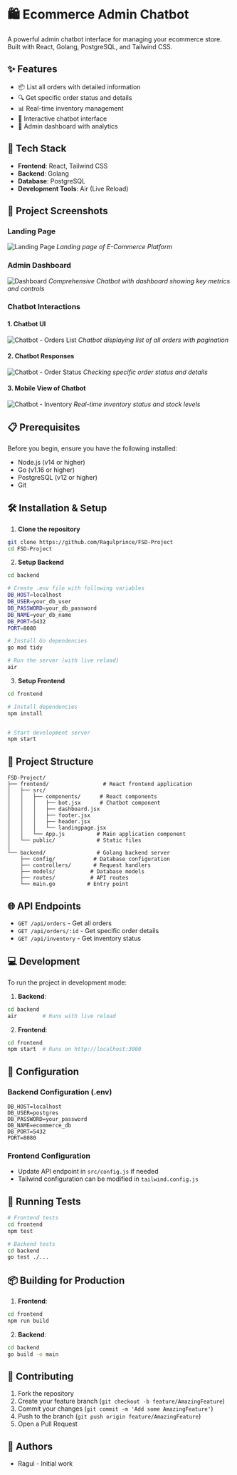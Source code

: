 # 🛍️ Ecommerce Admin Chatbot 

A powerful admin chatbot interface for managing your ecommerce store. Built with React, Golang, PostgreSQL, and Tailwind CSS.

## ✨ Features

- 📦 List all orders with detailed information
- 🔍 Get specific order status and details
- 📊 Real-time inventory management
- 💬 Interactive chatbot interface
- 🎯 Admin dashboard with analytics

## 🚀 Tech Stack

- **Frontend**: React, Tailwind CSS
- **Backend**: Golang
- **Database**: PostgreSQL
- **Development Tools**: Air (Live Reload)

## 📸 Project Screenshots

### Landing Page
![Landing Page](./frontend/public/screenshot/landingpage.png)
*Landing page of E-Commerce Platform*

### Admin Dashboard
![Dashboard](./frontend/public/screenshot/dashboard.png)
*Comprehensive Chatbot with dashboard showing key metrics and controls*

### Chatbot Interactions

#### 1. Chatbot UI 
![Chatbot - Orders List](./frontend/public/screenshot/chatbot1.png)
*Chatbot displaying list of all orders with pagination*

#### 2. Chatbot Responses
![Chatbot - Order Status](./frontend/public/screenshot/chatbot2.png)
*Checking specific order status and details*

#### 3. Mobile View of Chatbot
![Chatbot - Inventory](./frontend/public/screenshot/chatbot3.png)
*Real-time inventory status and stock levels*


## 📋 Prerequisites

Before you begin, ensure you have the following installed:
- Node.js (v14 or higher)
- Go (v1.16 or higher)
- PostgreSQL (v12 or higher)
- Git

## 🛠️ Installation & Setup

1. **Clone the repository**
```bash
git clone https://github.com/Ragulprince/FSD-Project
cd FSD-Project
```

2. **Setup Backend**
```bash
cd backend

# Create .env file with following variables
DB_HOST=localhost
DB_USER=your_db_user
DB_PASSWORD=your_db_password
DB_NAME=your_db_name
DB_PORT=5432
PORT=8080

# Install Go dependencies
go mod tidy

# Run the server (with live reload)
air
```

3. **Setup Frontend**
```bash
cd frontend

# Install dependencies
npm install


# Start development server
npm start
```

## 📁 Project Structure

```
FSD-Project/
├── frontend/                 # React frontend application
│   ├── src/
│   │   ├── components/      # React components
│   │   │   ├── bot.jsx      # Chatbot component
│   │   │   ├── dashboard.jsx
│   │   │   ├── footer.jsx
│   │   │   ├── header.jsx
│   │   │   └── landingpage.jsx
│   │   └── App.js          # Main application component
│   └── public/             # Static files
│
└── backend/                # Golang backend server
    ├── config/            # Database configuration
    ├── controllers/       # Request handlers
    ├── models/           # Database models
    ├── routes/           # API routes
    └── main.go          # Entry point
```

## 🌐 API Endpoints

- `GET /api/orders` - Get all orders
- `GET /api/orders/:id` - Get specific order details
- `GET /api/inventory` - Get inventory status

## 💻 Development

To run the project in development mode:

1. **Backend**: 
```bash
cd backend
air        # Runs with live reload
```

2. **Frontend**:
```bash
cd frontend
npm start  # Runs on http://localhost:3000
```

## 🔧 Configuration

### Backend Configuration (.env)
```
DB_HOST=localhost
DB_USER=postgres
DB_PASSWORD=your_password
DB_NAME=ecommerce_db
DB_PORT=5432
PORT=8080
```

### Frontend Configuration
- Update API endpoint in `src/config.js` if needed
- Tailwind configuration can be modified in `tailwind.config.js`

## 🚥 Running Tests

```bash
# Frontend tests
cd frontend
npm test

# Backend tests
cd backend
go test ./...
```

## 📦 Building for Production

1. **Frontend**:
```bash
cd frontend
npm run build
```

2. **Backend**:
```bash
cd backend
go build -o main
```

## 🤝 Contributing

1. Fork the repository
2. Create your feature branch (`git checkout -b feature/AmazingFeature`)
3. Commit your changes (`git commit -m 'Add some AmazingFeature'`)
4. Push to the branch (`git push origin feature/AmazingFeature`)
5. Open a Pull Request


## 👥 Authors

- Ragul - Initial work


